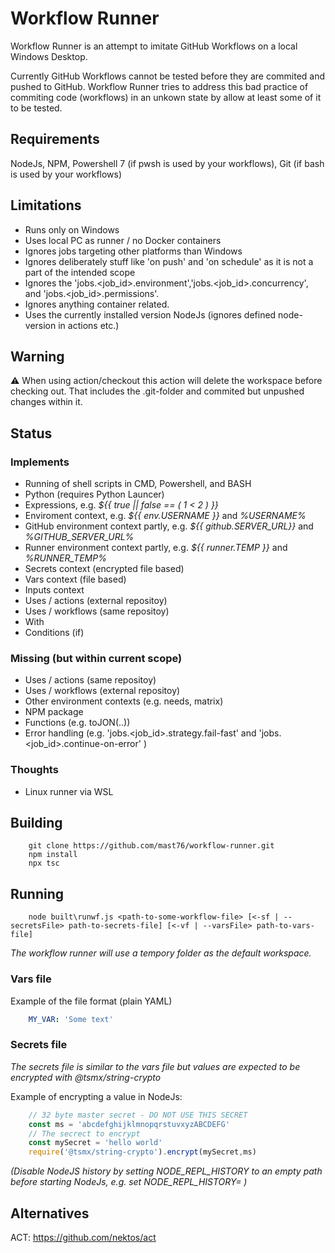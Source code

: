 # Workflow Runner
Workflow Runner is an attempt to imitate GitHub Workflows on a local Windows Desktop.

Currently GitHub Workflows cannot be tested before they are commited and pushed to GitHub.
Workflow Runner tries to address this bad practice of commiting code (workflows) in an unkown state by allow at least some of it to be tested.

## Requirements
NodeJs, NPM, Powershell 7 (if pwsh is used by your workflows), Git (if bash is used by your workflows)

## Limitations
- Runs only on Windows
- Uses local PC as runner / no Docker containers
- Ignores jobs targeting other platforms than Windows
- Ignores deliberately stuff like 'on push' and 'on schedule' as it is not a part of the intended scope
- Ignores the 'jobs.<job_id>.environment','jobs.<job_id>.concurrency', and 'jobs.<job_id>.permissions'.
- Ignores anything container related.
- Uses the currently installed version NodeJs (ignores defined node-version in actions etc.)

## Warning 
:warning: When using action/checkout this action will delete the workspace before checking out. That includes the .git-folder and commited but unpushed changes within it.

## Status

### Implements
- Running of shell scripts in CMD, Powershell, and BASH
- Python (requires Python Launcer)
- Expressions, e.g. *${{ true || false == ( 1 < 2 ) }}*
- Enviroment context, e.g.  *${{ env.USERNAME }}* and *%USERNAME%*
- GitHub environment context partly, e.g. *${{ github.SERVER_URL}}* and *%GITHUB_SERVER_URL%* 
- Runner environment context partly, e.g. *${{ runner.TEMP }}* and *%RUNNER_TEMP%*
- Secrets context (encrypted file based)
- Vars context (file based)
- Inputs context
- Uses / actions (external repositoy)
- Uses / workflows (same repositoy)
- With
- Conditions (if)

### Missing (but within current scope)
- Uses / actions (same repositoy)
- Uses / workflows (external repositoy)
- Other environment contexts (e.g. needs, matrix)
- NPM package
- Functions (e.g. toJON(..))
- Error handling (e.g. 'jobs.<job_id>.strategy.fail-fast' and 'jobs.<job_id>.continue-on-error' )

### Thoughts
- Linux runner via WSL

## Building
```
    git clone https://github.com/mast76/workflow-runner.git
    npm install
    npx tsc
```

## Running
```
    node built\runwf.js <path-to-some-workflow-file> [<-sf | --secretsFile> path-to-secrets-file] [<-vf | --varsFile> path-to-vars-file]
```
*The workflow runner will use a tempory folder as the default workspace.*
### Vars file
Example of the file format (plain YAML)
```yaml
    MY_VAR: 'Some text'
```
### Secrets file
*The secrets file is similar to the vars file but values are expected to be encrypted with @tsmx/string-crypto*

Example of encrypting a value in NodeJs:
```js
    // 32 byte master secret - DO NOT USE THIS SECRET
    const ms = 'abcdefghijklmnopqrstuvxyzABCDEFG'
    // The secrect to encrypt
    const mySecret = 'hello world'
    require('@tsmx/string-crypto').encrypt(mySecret,ms)
```
*(Disable NodeJS history by setting NODE_REPL_HISTORY to an empty path before starting NodeJs, e.g. set NODE_REPL_HISTORY= )*

## Alternatives
ACT: https://github.com/nektos/act
